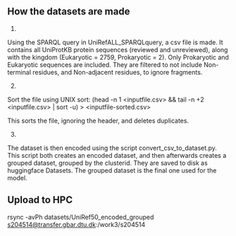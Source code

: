 ## How the datasets are made
1.
Using the SPARQL query in UniRefALL_SPARQLquery, a csv file is made. It contains all UniProtKB protein sequences (reviewed and unreviewed), along with the kingdom (Eukaryotic = 2759, Prokaryotic = 2). Only Prokaryotic and Eukaryotic sequences are included. They are filtered to not include Non-terminal residues, and Non-adjacent residues, to ignore fragments.

2.
Sort the file using UNIX sort:
(head -n 1 <inputfile.csv> && tail -n +2 <inputfile.csv> | sort -u) > <inputfile-sorted.csv>

This sorts the file, ignoring the header, and deletes duplicates.

3.
The dataset is then encoded using the script convert_csv_to_dataset.py. This script both creates an encoded dataset, and then afterwards creates a grouped dataset, grouped by the clusterid. They are saved to disk as huggingface Datasets.
The grouped dataset is the final one used for the model.

## Upload to HPC

rsync -avPh datasets/UniRef50_encoded_grouped s204514@transfer.gbar.dtu.dk:/work3/s204514